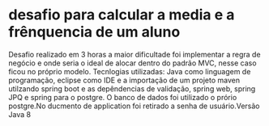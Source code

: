 # desafio para calcular a media e a frênquencia de um aluno

Desafio realizado em 3 horas a maior dificultade foi implementar a regra de negócio e onde seria o ideal de alocar dentro do padrão MVC, nesse caso ficou no próprio modelo.
Tecnlogias utilizadas: Java como linguagem de programação, eclipse como IDE e a importação de um projeto maven utilzando spring boot e as depêndencias de validação, spring web, spring JPQ e spring para o postgre. O banco de dados foi utilizado o prório postgre.No ducmento de application
foi retirado a senha de usuário.Versão Java 8
